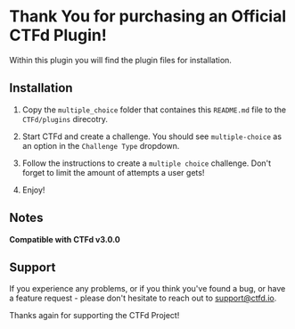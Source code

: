 # Thank You for purchasing an Official CTFd Plugin!

Within this plugin you will find the plugin files for installation.

## Installation

1. Copy the `multiple_choice` folder that containes this `README.md` file to the
   `CTFd/plugins` direcotry.

2. Start CTFd and create a challenge. You should see `multiple-choice` as an
   option in the `Challenge Type` dropdown.

3. Follow the instructions to create a `multiple choice` challenge. Don't
   forget to limit the amount of attempts a user gets!

4. Enjoy!

## Notes

**Compatible with CTFd v3.0.0**

## Support

If you experience any problems, or if you think you've found a
bug, or have a feature request - please don't hesitate to reach
out to support@ctfd.io.

Thanks again for supporting the CTFd Project!
